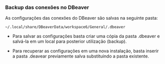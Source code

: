 ### Backup das conexões no DBeaver

As configurações das conexões do DBeaver são salvas na seguinte pasta:

```
~/.local/share/DBeaverData/workspace6/General/.dbeaver
```

- Para salvar as configurações basta criar uma cópia da pasta .dbeaver e salvá-la em um local para posterior utilização (backup).

- Para recuperar as configurações em uma nova instalação, basta inserir a pasta .deavear previamente salva substituindo a pasta existente.

